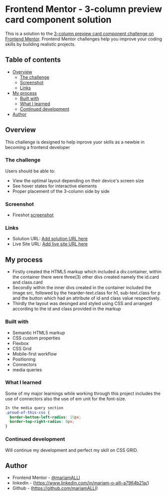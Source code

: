 # Frontend Mentor - 3-column preview card component solution

This is a solution to the [3-column preview card component challenge on Frontend Mentor](https://www.frontendmentor.io/challenges/3column-preview-card-component-pH92eAR2-). Frontend Mentor challenges help you improve your coding skills by building realistic projects. 

## Table of contents

- [Overview](#overview)
  - [The challenge](#the-challenge)
  - [Screenshot](#screenshot)
  - [Links](#links)
- [My process](#my-process)
  - [Built with](#built-with)
  - [What I learned](#what-i-learned)
  - [Continued development](#continued-development)
- [Author](#author)

## Overview
This challenge is designed to help inprove yuor skills as a 
 newbie in becoming a frontend developer

### The challenge

Users should be able to:

- View the optimal layout depending on their device's screen size
- See hover states for interactive elements
- Proper placement of the 3-column side by side

### Screenshot

- Fireshot [screenshot](https://i.imgur.com/Tdjs3NB.jpg)

### Links

- Solution URL: [Add solution URL here](https://github.com/mariamALLI/3-column-card-component.git)
- Live Site URL: [Add live site URL here](https://3column-card-componet.netlify.app/)

## My process
- Firstly created the HTML5 markup which included a div.container, within the container there were three(3) other divs created namely the id.card and class.card
- Secondly within the inner divs created in the container included the image src, followed by the hearder-text.class for h1, sub-text.class for p and the button which had an attribute of id and class value respectively.
- Thirdly the layout was desinged and styled using CSS and arranged according to the id and class provided in the markup

### Built with

- Semantic HTML5 markup
- CSS custom properties
- Flexbox
- CSS Grid
- Mobile-first workflow
- Positioning
- Connectors
- media queries

### What I learned

Some of my major learnings while working through this project includes the use of connectors also the use of em unit for the font-size. 

```css
In the media query section 
.proud-of-this-css {
  border-bottom-left-radius: 15px;
  border-top-right-radius: 0px;
}
```

### Continued development
Will continue my development and perfect my skill on CSS GRID.

## Author

- Frontend Mentor - [@mariamALLI](https://www.frontendmentor.io/profile/yourusername)  
- linkedin - (https://www.linkedin.com/in/mariam-o-alli-a7964b21a/)
- Github - (https://github.com/mariamALLI)
